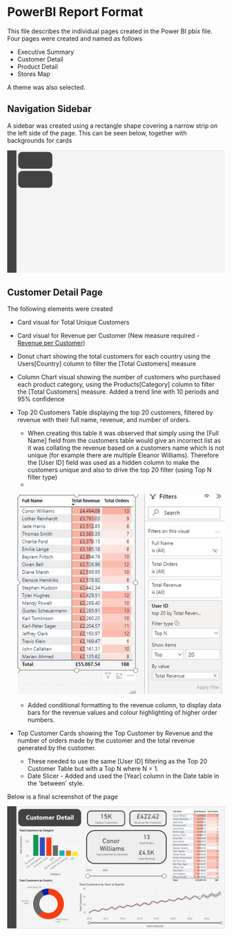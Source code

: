 # PowerBI Report Format

This file describes the individual pages created in the Power BI pbix file. Four pages were created and named as follows

- Executive Summary
- Customer Detail
- Product Detail
- Stores Map

A theme was also selected.

## Navigation Sidebar

A sidebar was created using a rectangle shape covering a narrow strip on the left side of the page. This can be seen below, together with backgrounds for cards

![nav and card background](images/nav_bar_and_cards.JPG)

## Customer Detail Page

The following elements were created

- Card visual for Total Unique Customers
- Card visual for Revenue per Customer (New measure required - [Revenue per Customer](Dax_measures.md#revenue-per-customer))
- Donut chart showing the total customers for each country using the Users[Country] column to filter the [Total Customers] measure
- Column Chart visual showing the number of customers who purchased each product category, using the Products[Category] column to filter the [Total Customers] measure. Added a trend line with 10 periods and 95% confidence
- Top 20 Customers Table displaying the top 20 customers, filtered by revenue with their full name, revenue, and number of orders.
  - When creating this table it was observed that simply using the [Full Name] field from the customers table would give an incorrect list as it was collating the revenue based on a customers name which is not unique (for example there are multiple Eleanor Williams). Therefore the [User ID] field was used as a hidden column to make the customers unique and also to drive the top 20 filter (using Top N filter type)
  - 
   ![top 20](images/top_20_customers.JPG)
   
  - Added conditional formatting to the revenue column, to display data bars for the revenue values and colour highlighting of higher order numbers.
- Top Customer Cards showing the Top Customer by Revenue and the number of orders made by the customer and the total revenue generated by the customer.
  - These needed to use the same [User ID] filtering as the Top 20 Customer Table but with a Top N where N = 1.
  - Date Slicer - Added and used the [Year] column in the Date table in the 'between' style. 
  
Below is a final screenshot of the page 

![customer details](images/customer_detail_page.JPG)


